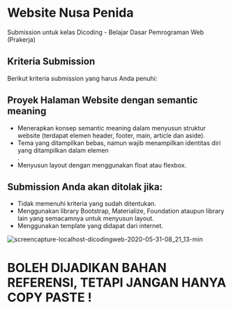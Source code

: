 # Website Nusa Penida
Submission untuk kelas Dicoding - Belajar Dasar Pemrograman Web (Prakerja)

## Kriteria Submission
Berikut kriteria submission yang harus Anda penuhi:

## Proyek Halaman Website dengan semantic meaning
* Menerapkan konsep semantic meaning dalam menyusun struktur website (terdapat elemen header, footer, main, article dan aside). 
* Tema yang ditampilkan bebas, namun wajib menampilkan identitas diri yang ditampilkan dalam elemen <aside>.
* Menyusun layout dengan menggunakan float atau flexbox.

## Submission Anda akan ditolak jika:
* Tidak memenuhi kriteria yang sudah ditentukan.
* Menggunakan library Bootstrap, Materialize, Foundation ataupun library lain yang semacamnya untuk menyusun layout.
* Menggunakan template yang didapat dari internet.

![screencapture-localhost-dicodingweb-2020-05-31-08_21_13-min](https://user-images.githubusercontent.com/34908705/83342288-d7e66f80-a317-11ea-86ab-69f4af8b8c1f.jpg)

# BOLEH DIJADIKAN BAHAN REFERENSI, TETAPI JANGAN HANYA COPY PASTE !
